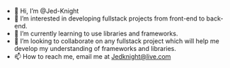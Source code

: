 - 👋 Hi, I’m @Jed-Knight
- 👀 I’m interested in developing fullstack projects from front-end to back-end.
- 🌱 I’m currently learning to use libraries and frameworks.
- 💞️ I’m looking to collaborate on any fullstack project which will help me develop my understanding of frameworks and libraries.
- 📫 How to reach me, email me at Jedknight@live.com

<!---
Jed-Knight/Jed-Knight is a ✨ special ✨ repository because its `README.md` (this file) appears on your GitHub profile.
You can click the Preview link to take a look at your changes.
--->
